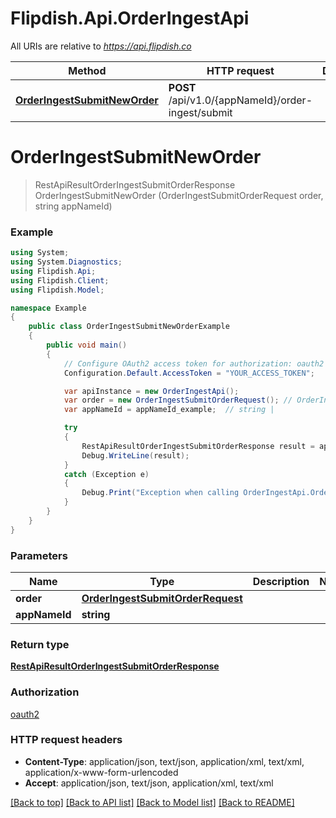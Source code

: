 # Flipdish.Api.OrderIngestApi

All URIs are relative to *https://api.flipdish.co*

Method | HTTP request | Description
------------- | ------------- | -------------
[**OrderIngestSubmitNewOrder**](OrderIngestApi.md#orderingestsubmitneworder) | **POST** /api/v1.0/{appNameId}/order-ingest/submit | 


<a name="orderingestsubmitneworder"></a>
# **OrderIngestSubmitNewOrder**
> RestApiResultOrderIngestSubmitOrderResponse OrderIngestSubmitNewOrder (OrderIngestSubmitOrderRequest order, string appNameId)



### Example
```csharp
using System;
using System.Diagnostics;
using Flipdish.Api;
using Flipdish.Client;
using Flipdish.Model;

namespace Example
{
    public class OrderIngestSubmitNewOrderExample
    {
        public void main()
        {
            // Configure OAuth2 access token for authorization: oauth2
            Configuration.Default.AccessToken = "YOUR_ACCESS_TOKEN";

            var apiInstance = new OrderIngestApi();
            var order = new OrderIngestSubmitOrderRequest(); // OrderIngestSubmitOrderRequest | 
            var appNameId = appNameId_example;  // string | 

            try
            {
                RestApiResultOrderIngestSubmitOrderResponse result = apiInstance.OrderIngestSubmitNewOrder(order, appNameId);
                Debug.WriteLine(result);
            }
            catch (Exception e)
            {
                Debug.Print("Exception when calling OrderIngestApi.OrderIngestSubmitNewOrder: " + e.Message );
            }
        }
    }
}
```

### Parameters

Name | Type | Description  | Notes
------------- | ------------- | ------------- | -------------
 **order** | [**OrderIngestSubmitOrderRequest**](OrderIngestSubmitOrderRequest.md)|  | 
 **appNameId** | **string**|  | 

### Return type

[**RestApiResultOrderIngestSubmitOrderResponse**](RestApiResultOrderIngestSubmitOrderResponse.md)

### Authorization

[oauth2](../README.md#oauth2)

### HTTP request headers

 - **Content-Type**: application/json, text/json, application/xml, text/xml, application/x-www-form-urlencoded
 - **Accept**: application/json, text/json, application/xml, text/xml

[[Back to top]](#) [[Back to API list]](../README.md#documentation-for-api-endpoints) [[Back to Model list]](../README.md#documentation-for-models) [[Back to README]](../README.md)

